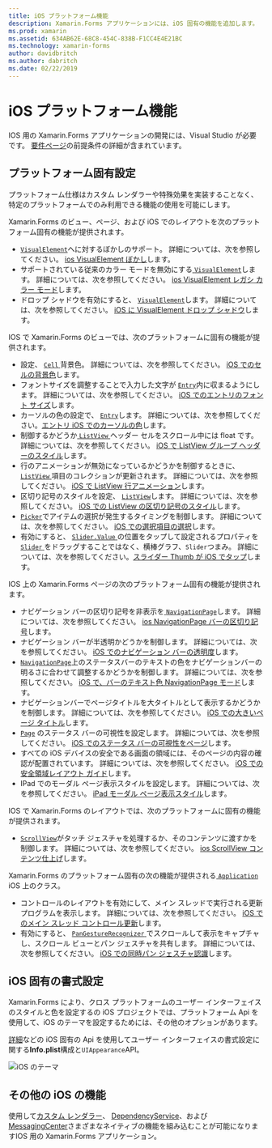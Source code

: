 ```yaml
---
title: iOS プラットフォーム機能
description: Xamarin.Forms アプリケーションには、iOS 固有の機能を追加します。
ms.prod: xamarin
ms.assetid: 634AB62E-68C8-454C-838B-F1CC4E4E21BC
ms.technology: xamarin-forms
author: davidbritch
ms.author: dabritch
ms.date: 02/22/2019
---
```


# <a name="ios-platform-features"></a>iOS プラットフォーム機能

IOS 用の Xamarin.Forms アプリケーションの開発には、Visual Studio が必要です。 [要件ページ](~/get-started/requirements.md)の前提条件の詳細が含まれています。

## <a name="platform-specifics"></a>プラットフォーム固有設定

プラットフォーム仕様はカスタム レンダラーや特殊効果を実装することなく、特定のプラットフォームでのみ利用できる機能の使用を可能にします。

Xamarin.Forms のビュー、ページ、および iOS でのレイアウトを次のプラットフォーム固有の機能が提供されます。

- [ `VisualElement`](xref:Xamarin.Forms.VisualElement)へに対するぼかしのサポート。 詳細については、次を参照してください。 [ios VisualElement ぼかし](visualelement-blur.md)します。
- サポートされている従来のカラー モードを無効にする[ `VisualElement`](xref:Xamarin.Forms.VisualElement)します。 詳細については、次を参照してください。 [ios VisualElement レガシ カラー モード](legacy-color-mode.md)します。
- ドロップ シャドウを有効にすると、 [ `VisualElement`](xref:Xamarin.Forms.VisualElement)します。 詳細については、次を参照してください。 [iOS に VisualElement ドロップ シャドウ](visualelement-drop-shadow.md)します。

IOS で Xamarin.Forms のビューでは、次のプラットフォームに固有の機能が提供されます。

- 設定、 [ `Cell` ](xref:Xamarin.Forms.Cell)背景色。 詳細については、次を参照してください。 [iOS でのセルの背景色](cell-background-color.md)します。
- フォントサイズを調整することで入力した文字が [`Entry`](xref:Xamarin.Forms.Entry)内に収まるようにします。 詳細については、次を参照してください。 [iOS でのエントリのフォント サイズ](entry-font-size.md)します。
- カーソルの色の設定で、 [ `Entry`](xref:Xamarin.Forms.Entry)します。 詳細については、次を参照してください。[エントリ iOS でのカーソルの色](entry-cursor-color.md)します。
- 制御するかどうか[ `ListView` ](xref:Xamarin.Forms.ListView)ヘッダー セルをスクロール中には float です。 詳細については、次を参照してください。 [iOS で ListView グループ ヘッダーのスタイル](listview-group-header-style.md)します。
- 行のアニメーションが無効になっているかどうかを制御するときに、 [ `ListView` ](xref:Xamarin.Forms.ListView)項目のコレクションが更新されます。 詳細については、次を参照してください。 [iOS で ListView 行アニメーション](listview-row-animations.md)します。
- 区切り記号のスタイルを設定、 [ `ListView`](xref:Xamarin.Forms.ListView)します。 詳細については、次を参照してください。 [iOS での ListView の区切り記号のスタイル](listview-separator-style.md)します。
- [`Picker`](xref:Xamarin.Forms.Picker)でアイテムの選択が発生するタイミングを制御します。 詳細については、次を参照してください。 [iOS での選択項目の選択](picker-selection.md)します。
- 有効にすると、 [ `Slider.Value` ](xref:Xamarin.Forms.Slider.Value)の位置をタップして設定されるプロパティを[ `Slider` ](xref:Xamarin.Forms.Slider)をドラッグすることではなく、横棒グラフ、`Slider`つまみ。 詳細については、次を参照してください。[スライダー Thumb が iOS でタップ](slider-thumb.md)します。

IOS 上の Xamarin.Forms ページの次のプラットフォーム固有の機能が提供されます。

- ナビゲーション バーの区切り記号を非表示を[ `NavigationPage`](xref:Xamarin.Forms.NavigationPage)します。 詳細については、次を参照してください。 [ios NavigationPage バーの区切り記号](navigation-bar-separator.md)します。
- ナビゲーション バーが半透明かどうかを制御します。 詳細については、次を参照してください。 [iOS でのナビゲーション バーの透明度](navigation-bar-translucent.md)します。
- [`NavigationPage`](xref:Xamarin.Forms.NavigationPage)上のステータスバーのテキストの色をナビゲーションバーの明るさに合わせて調整するかどうかを制御します。 詳細については、次を参照してください。 [iOS で、バーのテキスト色 NavigationPage モード](status-bar-text-color.md)します。
- ナビゲーションバーでページタイトルを大タイトルとして表示するかどうかを制御します。 詳細については、次を参照してください。 [iOS での大きいページ タイトル](page-large-title.md)します。
- [`Page`](xref:Xamarin.Forms.Page) のステータス バーの可視性を設定します。 詳細については、次を参照してください。 [iOS でのステータス バーの可視性をページ](page-status-bar-visibility.md)します。
- すべての iOS デバイスの安全である画面の領域には、そのページの内容の確認が配置されています。 詳細については、次を参照してください。 [iOS での安全領域レイアウト ガイド](page-safe-area-layout.md)します。
- IPad でのモーダル ページ表示スタイルを設定します。 詳細については、次を参照してください。 [iPad モーダル ページ表示スタイル](ipad-page-presentation-style.md)します。

IOS で Xamarin.Forms のレイアウトでは、次のプラットフォームに固有の機能が提供されます。

- [`ScrollView`](xref:Xamarin.Forms.ScrollView)がタッチ ジェスチャを処理するか、そのコンテンツに渡すかを制御します。 詳細については、次を参照してください。 [ios ScrollView コンテンツ仕上げ](scrollview-content-touches.md)します。

Xamarin.Forms のプラットフォーム固有の次の機能が提供される[ `Application` ](xref:Xamarin.Forms.Application) iOS 上のクラス。

- コントロールのレイアウトを有効にして、メイン スレッドで実行される更新プログラムを表示します。 詳細については、次を参照してください。 [iOS でのメイン スレッド コントロール更新](main-thread-updates-ui.md)します。
- 有効にすると、 [ `PanGestureRecognizer` ](xref:Xamarin.Forms.PanGestureRecognizer)でスクロールして表示をキャプチャし、スクロール ビューとパン ジェスチャを共有します。 詳細については、次を参照してください。 [iOS での同時パン ジェスチャ認識](application-pan-gesture.md)します。

## <a name="ios-specific-formatting"></a>iOS 固有の書式設定

Xamarin.Forms により、クロス プラットフォームのユーザー インターフェイスのスタイルと色を設定するの iOS プロジェクトでは、プラットフォーム Api を使用して、iOS のテーマを設定するためには、その他のオプションがあります。

[詳細](formatting.md)などの iOS 固有の Api を使用してユーザー インターフェイスの書式設定に関する**Info.plist**構成と`UIAppearance`API。

![](images/status-white-sml.png "iOS のテーマ")

## <a name="other-ios-features"></a>その他の iOS の機能

使用して[カスタム レンダラー](~/xamarin-forms/app-fundamentals/custom-renderer/index.md)、 [DependencyService](~/xamarin-forms/app-fundamentals/dependency-service/index.md)、および[MessagingCenter](~/xamarin-forms/app-fundamentals/messaging-center.md)さまざまなネイティブの機能を組み込むことが可能になりますIOS 用の Xamarin.Forms アプリケーション。
